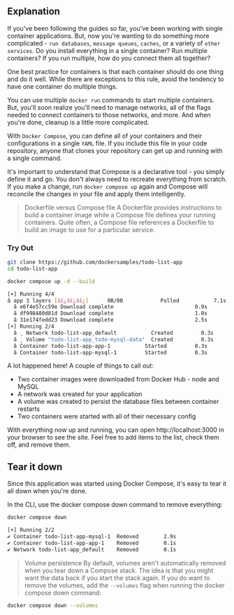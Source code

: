 ## Explanation
If you've been following the guides so far, you've been working with single container applications. But, now you're wanting to do something more complicated - `run databases`, `message queues`, `caches`, or a variety of `other services`. Do you install everything in a single container? Run multiple containers? If you run multiple, how do you connect them all together?

One best practice for containers is that each container should do one thing and do it well. While there are exceptions to this rule, avoid the tendency to have one container do multiple things.

You can use multiple `docker run` commands to start multiple containers. But, you'll soon realize you'll need to manage networks, all of the flags needed to connect containers to those networks, and more. And when you're done, cleanup is a little more complicated.

With `Docker Compose`, you can define all of your containers and their configurations in a single `YAML` file. If you include this file in your code repository, anyone that clones your repository can get up and running with a single command.

It's important to understand that Compose is a declarative tool - you simply define it and go. You don't always need to recreate everything from scratch. If you make a change, run `docker compose up` again and Compose will reconcile the changes in your file and apply them intelligently.

>Dockerfile versus Compose file
A Dockerfile provides instructions to build a container image while a Compose file defines your running containers. Quite often, a Compose file references a Dockerfile to build an image to use for a particular service.


### Try Out
```bash 
git clone https://github.com/dockersamples/todo-list-app 
cd todo-list-app
```
```bash 
docker compose up -d --build

[+] Running 4/4
â app 3 layers [â£¿â£¿â£¿]      0B/0B            Pulled           7.1s
  â e6f4e57cc59e Download complete                          0.9s
  â df998480d81d Download complete                          1.0s
  â 31e174fedd23 Download complete                          2.5s
[+] Running 2/4
  â ¸ Network todo-list-app_default           Created         0.3s
  â ¸ Volume "todo-list-app_todo-mysql-data"  Created         0.3s
  â Container todo-list-app-app-1           Started         0.3s
  â Container todo-list-app-mysql-1         Started         0.3s
```
A lot happened here! A couple of things to call out:
- Two container images were downloaded from Docker Hub - node and MySQL
- A network was created for your application
- A volume was created to persist the database files between container restarts
- Two containers were started with all of their necessary config

With everything now up and running, you can open http://localhost:3000 in your browser to see the site. Feel free to add items to the list, check them off, and remove them.


## Tear it down
Since this application was started using Docker Compose, it's easy to tear it all down when you're done.

In the CLI, use the docker compose down command to remove everything:
```bash 
docker compose down

[+] Running 2/2
✔ Container todo-list-app-mysql-1  Removed        2.9s
✔ Container todo-list-app-app-1    Removed        0.1s
✔ Network todo-list-app_default    Removed        0.1s
```

> Volume persistence
By default, volumes aren't automatically removed when you tear down a Compose stack. The idea is that you might want the data back if you start the stack again.
If you do want to remove the volumes, add the `--volumes` flag when running the docker compose down command:
```bash 
docker compose down --volumes
```
```bash 

```
```bash 

```
```bash 

```
```bash 

```
```bash 

```